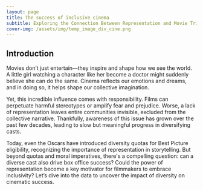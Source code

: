 ```yaml
---
layout: page
title: The success of inclusive cinema
subtitle: Exploring the Connection Between Representation and Movie Triumph
cover-img: /assets/img/temp_image_div_cine.png
---
```


## Introduction

Movies don’t just entertain—they inspire and shape how we see the world. A little girl watching a character like her become a doctor might suddenly believe she can do the same. Cinema reflects our emotions and dreams, and in doing so, it helps shape our collective imagination.

Yet, this incredible influence comes with responsibility. Films can perpetuate harmful stereotypes or amplify fear and prejudice. Worse, a lack of representation leaves entire communities invisible, excluded from the collective narrative. Thankfully, awareness of this issue has grown over the past few decades, leading to slow but meaningful progress in diversifying casts.

Today, even the Oscars have introduced diversity quotas for Best Picture eligibility, recognizing the importance of representation in storytelling. But beyond quotas and moral imperatives, there's a compelling question: can a diverse cast also drive box office success? Could the power of representation become a key motivator for filmmakers to embrace inclusivity? Let’s dive into the data to uncover the impact of diversity on cinematic success.
